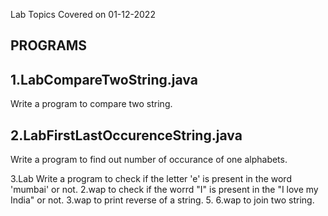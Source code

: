 Lab Topics Covered on 01-12-2022

PROGRAMS
--------
1.LabCompareTwoString.java
--------------------------
Write a program to compare two string.

2.LabFirstLastOccurenceString.java
-----------------------------------
Write a program to find out number of occurance of one alphabets.

3.Lab
Write a program to check if the letter 'e' is present in the word 'mumbai' or not.
2.wap to check if the worrd "I" is present in the
 "I love my India" or not.
3.wap to print reverse of a string.
5.
6.wap to join two string.

